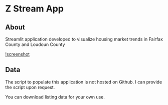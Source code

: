 # Z Stream App

## About

Streamlit application developed to visualize housing market trends in Fairfax County and Loudoun County 

[!screenshot]()

## Data 

The script to populate this application is not hosted on Github. I can provide the script upon request. 

You can download listing data for your own use. 
